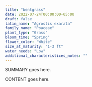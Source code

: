 ```yaml
---
title: "bentgrass"
date: 2022-07-24T00:00:00-05:00
draft: false
latin_name: "Agrostis exarata"
family_name: "Poaceae"
plant_type: "Grass"
bloom_time: "Spring"
flower_color: "White"
size_at_maturity: "1-3 ft"
water_needs: "Low"
additional_characteristices_notes: ""
---
```


SUMMARY goes here.

<!--more-->

CONTENT goes here.
